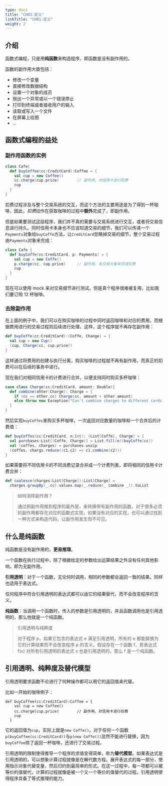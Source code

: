 ```yaml
---
type: docs
title: "CH01-定义"
linkTitle: "CH01-定义"
weight: 2
---
```


## 介绍

函数式编程，只是用**纯函数**来构造程序，即函数是没有副作用的。

函数的副作用大致包括：

- 修改一个变量
- 直接修改数据结构
- 设置一个对象的成员
- 抛出一个异常或以一个错误停止
- 打印到终端或者接收用户的输入
- 读取或写入一个文件
- 在屏幕上绘图
- ...

## 函数式编程的益处

### 副作用函数的实例

```scala
class Cafe{
  def buyCoffee(cc:CreditCard):Coffee = {
  	val cup = new Coffee()
  	cc.charge(cup.price)		// 副作用，对信用卡进行扣费
  	cup
  }
}
```

扣费过程涉及与整个交易系统的交互，而这个方法的主要用途是为了得到一杯咖啡，因此，*扣费*动作在获取咖啡的过程中**额外**完成了，即副作用。

但是如果要测试这段程序，我们并不真的需要与交易系统进行交互，或者将交易信息进行持久。同时信用卡本身也不应该知道交易的细节，我们可以传递一个`Payments`对象给`buyCoffe`方法，让`CreditCard`忽略掉交易的细节，整个交易过程由`Payments`对象来完成：

```scala
class Cafe {
  def buyCoffe(cc:CreditCard, p: Payments) = {
  	val cup = new Coffe()
    p.charge(cc, cup.price)		// 副作用，有交易对象来完成扣费
    cup
  }
}
```

现在可以使用 mock 来对交易细节进行测试。但是真个程序很难被复用，比如我们要订购 12 杯咖啡。

### 去除副作用

在上面的例子中，我们可以在购买咖啡的过程中同时返回咖啡和对应的费用，而根据费用进行的交易过程则后续进行处理，这样，这个程序就不再存在副作用：

```scala
def buyCoffe(cc:CreditCard):(Coffe, Change) = {
  val cup = new Cup()
  (cup, Charge(cc, cup.price))
}
```

这样通过将费用的创建与执行分离，购买咖啡的过程就不再有副作用，而真正的扣费可以在后续的事务中进行。

现在我们对相同信用卡的计费进行合并，以便支持同时购买多杯咖啡：

```scala
case class Charge(cc:CreditCard, amount: Double){
  def combine(ohter:Charge): Charge = {
    if (cc == other.cc) Charge(cc, amount + other.amount)
    else throw new Exception("Can't combine charges to different cards.")
  }
}
```

然后实现`buyCoffes`来购买多杯咖啡，一次返回对应数量的咖啡和一个合并后的计费值：

```scala
def buyCoffes(cc:CreditCard, n:Int): (List[Coffe], Charge) = {
  val purchases:List[(Coffe, Charge)] = List.fill(n)(buyCoffe(cc))
  val (coffes, charges) = purchases.unzip
  (coffes, chargs.reduce((c1,c2) => c1.combine(c2)))
}
```

如果需要将不同信用卡的不同消费记录合并成一个计费列表，即将相同的信用卡计费合并：

```scala
def coalesce(charges:List[Charge]):List[Charge] = 
  charges.groupBy(_.cc).values.map(_.reduce(_ combine _)).toList
```

> 如何消除副作用？
>
> 通过把副作用推到程序的最外层，来转换带有副作用的函数。对于很多必须的副作用都存在对应的函数式实现，如果没有对应的实现，也可以通过找到一种方式来构造代码，让副作用发生但不可见。

## 什么是纯函数

纯函数是没有副作用的，**更易推理**。

一个函数在执行过程中，除了根据给定的参数给出运算结果之外没有任何其他影响，即为无副作用。

**引用透明**：对于一个函数，无论何时调用，相同的参数都会返回一致的结果。同样也适用于表达式。

任何程序中符合引用透明的表达式都可以由它的结果替代，而不会改变程序的含义。

**纯函数**：当调用一个函数时，传入的参数是引用透明的，并且函数调用也是引用透明的，那么他就是一个纯函数。

> 引用透明与纯粹度
>
> 对于程序 p，如果它包含的表达式 e 满足引用透明，所有的 e 都能替换为它的计算结果而不会改变程序 p 的含义。假设存在一个函数 f，若表达式 f(x) 对所有引用透明的表达式 x 也是引用透明的，那么 f 是一个纯函数。

## 引用透明、纯粹度及替代模型

引用透明要求函数不论进行了何种操作都可以用它的返回值来代替。

比如一开始的咖啡例子：

```
def buyCoffee(cc:CreditCard):Coffee = {
  	val cup = new Coffee()
  	cc.charge(cup.price)		// 副作用，对信用卡进行扣费
  	cup
  }
```

它的返回值为`cup`，实际上就是`new Coffe()`。对于任何一个函数`p(buyCoffee(cc:CreditCard))`与`p(new Coffe())`显然不能进行替换，因为`buyCoffee`除了返回一杯咖啡，还进行了交易过程。

引用透明的限制使得推导一个程序的求值变得简单，称为**替代模型**。如果表达式是引用透明的，可以想象计算过程就像是在解代数方程。展开表达式的每一部分，使用指示对象代替变量，然后归约到最简单的形式。在这一过程中，每一项都可以被等价的值替代，计算的过程就像是被一个又一个等价的值替代的过程。引用透明使得程序具备了等式推理的能力。